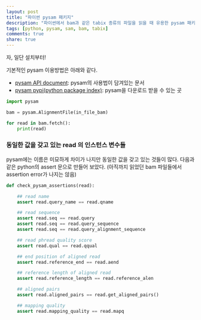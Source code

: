 ```yaml
---
layout: post
title: "파이썬 pysam 패키지"
description: "파이썬에서 bam과 같은 tabix 종류의 파일을 읽을 때 유용한 pysam 패키지의 사용법에 대해 알아봅니다."
tags: [python, pysam, sam, bam, tabix]
comments: true
share: true
---
```


자, 일단 설치부터!

기본적인 pysam 이용방법은 아래와 같다.


* [pysam API document](http://pysam.readthedocs.io/en/latest/api.html): pysam의 사용법이 담겨있는 문서
* [pysam pypi(python package index)](https://pypi.python.org/pypi/pysam): pysam을 다운로드 받을 수 있는 곳


```python
import pysam

bam = pysam.AlignmentFile(in_file_bam)

for read in bam.fetch():
    print(read)
```




### 동일한 값을 갖고 있는 read 의 인스턴스 변수들

pysam에는 이름은 미묘하게 차이가 나지만 동일한 값을 갖고 있는 것들이 많다. 다음과 같은 python의 assert 문으로 만들어
보았다. (아직까지 읽었던 bam 파일들에서 assertion error가 나지는 않음)

```python
def check_pysam_assertions(read):

    ## read name
    assert read.query_name == read.qname

    ## read sequence
    assert read.seq == read.query
    assert read.seq == read.query_sequence
    assert read.seq == read.query_alignment_sequence

    ## read phread quality score
    assert read.qual == read.qqual

    ## end position of aligned read
    assert read.reference_end == read.aend

    ## reference length of aligned read
    assert read.reference_length == read.reference_alen

    ## aligned pairs
    assert read.aligned_pairs == read.get_aligned_pairs()

    ## mapping quality
    assert read.mapping_quality == read.mapq
```